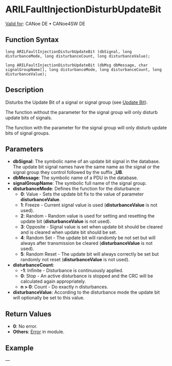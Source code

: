 # ARILFaultInjectionDisturbUpdateBit

[Valid for](../../../Shared/FeatureAvailability.md): CANoe DE • CANoe4SW DE

## Function Syntax

```plaintext
long ARILFaultInjectionDisturbUpdateBit (dbSignal, long disturbanceMode, long disturbanceCount, long disturbanceValue);
```

```plaintext
long ARILFaultInjectionDisturbUpdateBit (dbMsg dbMessage, char signalGroupName[], long disturbanceMode, long disturbanceCount, long disturbanceValue);
```

## Description

Disturbs the Update Bit of a signal or signal group (see [Update Bit](../../../CANoeCANalyzer/LibrariesPackages/AUTOSARpduIL/AUTOSARpduILFeatures.md#UpdateBit)).

The function without the parameter for the signal group will only disturb update bits of signals.

The function with the parameter for the signal group will only disturb update bits of signal groups.

## Parameters

- **dbSignal**: The symbolic name of an update bit signal in the database. The update bit signal names have the same name as the signal or the signal group they control followed by the suffix **_UB**.
- **dbMessage**: The symbolic name of a PDU in the database.
- **signalGroupName**: The symbolic full name of the signal group.
- **disturbanceMode**: Defines the function for the disturbance:
  - **0**: Value - Sets the update bit fix to the value of parameter **disturbanceValue**.
  - **1**: Freeze - Current signal value is used (**disturbanceValue** is not used).
  - **2**: Random - Random value is used for setting and resetting the update bit (**disturbanceValue** is not used).
  - **3**: Opposite - Signal value is set when update bit should be cleared and is cleared when update bit should be set.
  - **4**: Random Set - The update bit will randomly be not set but will always after transmission be cleared (**disturbanceValue** is not used).
  - **5**: Random Reset - The update bit will always correctly be set but randomly not reset (**disturbanceValue** is not used).
- **disturbanceCount**: 
  - **-1**: Infinite - Disturbance is continuously applied.
  - **0**: Stop - An active disturbance is stopped and the CRC will be calculated again appropriately.
  - **n > 0**: Count - Do exactly n disturbances.
- **disturbanceValue**: According to the disturbance mode the update bit will optionally be set to this value.

## Return Values

- **0**: No error.
- **Others**: [Error](../../../CANoeCANalyzer/LibrariesPackages/AUTOSARpduIL/AUTOSARpduILReturnCodes.md) in module.

## Example

—
